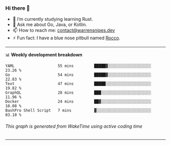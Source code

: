 ### Hi there 👋

- 🌱 I’m currently studying learning Rust.
- 💬 Ask me about Go, Java, or Kotlin.
- 📫 How to reach me: contact@warrensnipes.dev
- ⚡ Fun fact: I have a blue nose pitbull named [Rocco](https://i.imgur.com/iLsSCKu.jpg).

-------

📊 **Weekly development breakdown**
<!--START_SECTION:waka-->

```text
YAML                   55 mins         █████▓░░░░░░░░░░░░░░░░░░░   23.26 %
Go                     54 mins         █████▓░░░░░░░░░░░░░░░░░░░   22.83 %
Text                   47 mins         █████░░░░░░░░░░░░░░░░░░░░   19.82 %
GraphQL                28 mins         ███░░░░░░░░░░░░░░░░░░░░░░   11.96 %
Docker                 24 mins         ██▓░░░░░░░░░░░░░░░░░░░░░░   10.08 %
BashPro Shell Script   7 mins          ▓░░░░░░░░░░░░░░░░░░░░░░░░   03.10 %
```

<!--END_SECTION:waka-->
###### *This graph is generated from WakeTime using active coding time*
-------
